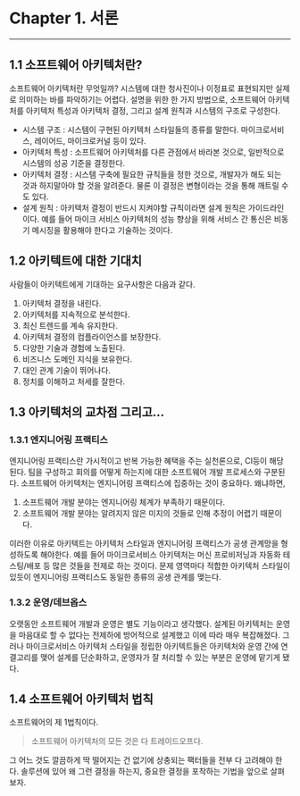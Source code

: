 # Chapter 1. 서론

---
## 1.1 소프트웨어 아키텍처란?
소프트웨어 아키텍처란 무엇일까? 시스템에 대한 청사진이나 이정표로 표현되지만 실제로 의미하는 바를 파악하기는 어렵다.
설명을 위한 한 가지 방법으로, 소프트웨어 아키텍처를 아키텍처 특성과 아키텍처 결정, 그리고 설계 원칙과 시스템의 구조로 구성한다.
- 시스템 구조 : 시스템이 구현된 아키텍처 스타일들의 종류를 말한다. 마이크로서비스, 레이어드, 마이크로커널 등이 있다.
- 아키텍처 특성 : 소프트웨어 아키텍처를 다른 관점에서 바라본 것으로, 일반적으로 시스템의 성공 기준을 결정한다.
- 아키텍처 결정 : 시스템 구축에 필요한 규칙들을 정한 것으로, 개발자가 해도 되는 것과 하지말아야 할 것을 알려준다. 물론 이 결정은 변형이라는 것을 통해 깨트릴 수도 있다.
- 설계 원칙 : 아키텍처 결정이 반드시 지켜야할 규칙이라면 설계 원칙은 가이드라인이다. 예를 들어 마이크 서비스 아키텍처의 성능 향상을 위해 서비스 간 통신은 비동기 메시징을 활용해야 한다고 기술하는 것이다. 
## 1.2 아키텍트에 대한 기대치
사람들이 아키텍트에게 기대하는 요구사항은 다음과 같다.
1. 아키텍처 결정을 내린다.
2. 아키텍처를 지속적으로 분석한다.
3. 최신 트렌드를 계속 유지한다.
4. 아키텍처 결정의 컴플라이언스를 보장한다.
5. 다양한 기술과 경험에 노출된다.
6. 비즈니스 도메인 지식을 보유한다.
7. 대인 관계 기술이 뛰어나다.
8. 정치를 이해하고 처세를 잘한다.
## 1.3 아키텍처의 교차점 그리고...
### 1.3.1 엔지니어링 프랙티스
엔지니어링 프랙티스란 가시적이고 반복 가능한 혜택을 주는 실천론으로, CI등이 해당된다. 팀을 구성하고 회의를 어떻게 하는지에 대한 소프트웨어 개발 프로세스와 구분된다.
소프트웨어 아키텍처는 엔지니어링 프랙티스에 집중하는 것이 중요하다. 왜냐하면, 
1. 소프트웨어 개발 분야는 엔지니어링 체계가 부족하기 때문이다.
2. 소프트웨어 개발 분야는 알려지지 않은 미지의 것들로 인해 추정이 어렵기 때문이다.

이러한 이유로 아키텍트는 아키텍처 스타일과 엔지니어링 프랙티스가 공생 관계망을 형성하도록 해야한다. 예를 들어 마이크로서비스 아키텍처는 머신 프로비저닝과 자동화 테스팅/배포 등 많은 것들을 전제로 하는 것이다.
문제 영역마다 적합한 아키텍처 스타일이 있듯이 엔지니어링 프랙티스도 동일한 종류의 공생 관계를 맺는다.
### 1.3.2 운영/데브옵스
오랫동안 소프트웨어 개발과 운영은 별도 기능이라고 생각했다. 설계된 아키텍처는 운영을 마음대로 할 수 없다는 전제하에 방어적으로 설계했고 이에 따라 매우 복잡해졌다. 
그러나 마이크로서비스 아키텍처 스타일을 정립한 아키텍트들은 아키텍처와 운영 간에 연결고리를 맺어 설계를 단순화하고, 운영자가 잘 처리할 수 있는 부분은 운영에 맡기게 됐다.
## 1.4 소프트웨어 아키텍처 법칙
소프트웨어의 제 1법칙이다.
> 소프트웨어 아키텍처의 모든 것은 다 트레이드오프다.

그 어느 것도 깔끔하게 딱 떨어지는 건 없기에 상충되는 팩터들을 전부 다 고려해야 한다.
솔루션에 있어 왜 그런 결정을 하는지, 중요한 결정을 포착하는 기법을 앞으로 살펴보자.
